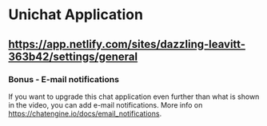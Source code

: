 # Unichat Application

## https://app.netlify.com/sites/dazzling-leavitt-363b42/settings/general


### Bonus - E-mail notifications

If you want to upgrade this chat application even further than what is shown in the video, you can add e-mail notifications. More info on https://chatengine.io/docs/email_notifications.
